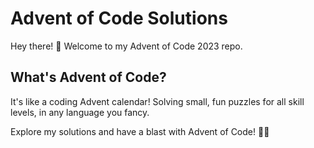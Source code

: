 # Advent of Code Solutions

Hey there! 👋 Welcome to my Advent of Code 2023 repo.

## What's Advent of Code?

It's like a coding Advent calendar! Solving small, fun puzzles for all skill levels, in any language you fancy.

Explore my solutions and have a blast with Advent of Code! 🚀🎄
